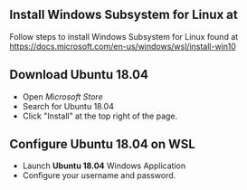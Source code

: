 ## Install Windows Subsystem for Linux at
Follow steps to install Windows Subsystem for Linux found at https://docs.microsoft.com/en-us/windows/wsl/install-win10

## Download Ubuntu 18.04
- Open *Microsoft Store*
- Search for Ubuntu 18.04
- Click "Install" at the top right of the page. 

## Configure Ubuntu 18.04 on WSL
- Launch **Ubuntu 18.04** Windows Application
- Configure your username and password.
